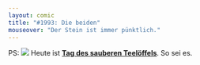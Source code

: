 ```yaml
---
layout: comic
title: "#1993: Die beiden"
mouseover: "Der Stein ist immer pünktlich."
---
```

PS:
<a href="http://www.fonflatter.de/kalender"><img src="http://www.fonflatter.de/bilder/2011.png"></a>
Heute ist <a  href="http://www.fonflatter.de/kalender"><strong>Tag des sauberen Teelöffels</strong></a>. So sei es.

